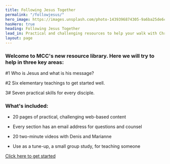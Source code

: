```yaml
---
title: Following Jesus Together
permalink: "/followjesus/"
hero_image: https://images.unsplash.com/photo-1439396874305-9a6ba25de6c6?ixid=MnwxMjA3fDB8MHxwaG90by1wYWdlfHx8fGVufDB8fHx8&ixlib=rb-1.2.1&auto=format&fit=crop&w=1780&q=80
hasHero: true
heading: Following Jesus Together
lead_in: Practical and challenging resources to help your walk with Christ.
layout: page
---
```


### Welcome to MCC's new resource library. Here we will try to help in three key areas:

#1 Who is Jesus and what is his message?

#2 Six elementary teachings to get started well.

3# Seven practical skills for every disciple.

### What's included:

- 20 pages of practical, challenging web-based content

- Every section has an email address for questions and counsel

- 20 two-minute videos with Denis and Marianne

- Use as a tune-up, a small group study, for teaching someone

<a href="https://docs.google.com/document/d/17cntNQUV1fhIJrxlSNeoEjmkyX7B3F5lZUQqlawzSao/edit?pli=1" target="_blank" class="btn btn--primary">Click here to get started</a>
